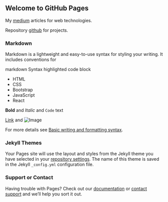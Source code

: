 ## Welcome to GitHub Pages

My [medium](https://medium.com/@ucaralperen) articles for web technologies.

Repository [github](https://github.com/Alperen-ucar) for projects.

### Markdown

Markdown is a lightweight and easy-to-use syntax for styling your writing. It includes conventions for

markdown
Syntax highlighted code block

- HTML
- CSS
- Bootstrap
- JavaScript
- React


**Bold** and _Italic_ and `Code` text

[Link](url) and ![Image](src)

For more details see [Basic writing and formatting syntax](https://docs.github.com/en/github/writing-on-github/getting-started-with-writing-and-formatting-on-github/basic-writing-and-formatting-syntax).

### Jekyll Themes

Your Pages site will use the layout and styles from the Jekyll theme you have selected in your [repository settings](https://github.com/Alperen-ucar/Alperen-Ucar.github.io/settings/pages). The name of this theme is saved in the Jekyll `_config.yml` configuration file.

### Support or Contact

Having trouble with Pages? Check out our [documentation](https://docs.github.com/categories/github-pages-basics/) or [contact support](https://support.github.com/contact) and we’ll help you sort it out.
